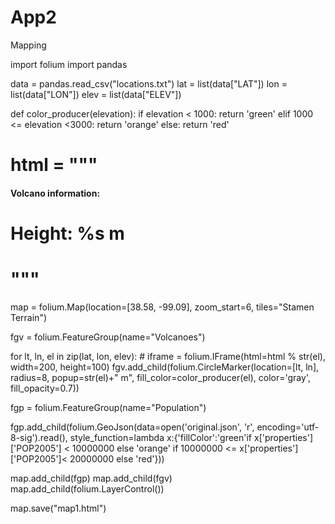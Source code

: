 # App2
Mapping

import folium
import pandas

data = pandas.read_csv("locations.txt")
lat = list(data["LAT"])
lon = list(data["LON"])
elev = list(data["ELEV"])

def color_producer(elevation):
    if elevation < 1000:
        return 'green'
    elif 1000 <= elevation <3000:
        return 'orange'
    else:
        return 'red'

# html = """<h4>Volcano information:</h4>
# Height: %s m
# """

map = folium.Map(location=[38.58, -99.09], zoom_start=6, tiles="Stamen Terrain")

fgv = folium.FeatureGroup(name="Volcanoes")

for lt, ln, el in zip(lat, lon, elev):
    # iframe = folium.IFrame(html=html % str(el), width=200, height=100)
    fgv.add_child(folium.CircleMarker(location=[lt, ln], radius=8, popup=str(el)+" m", fill_color=color_producer(el), color='gray', fill_opacity=0.7))

fgp = folium.FeatureGroup(name="Population")

fgp.add_child(folium.GeoJson(data=open('original.json', 'r', encoding='utf-8-sig').read(), style_function=lambda x:{'fillColor':'green'if x['properties']['POP2005'] < 10000000 else 'orange' if 10000000 <= x['properties']['POP2005']< 20000000 else 'red'}))

map.add_child(fgp)
map.add_child(fgv)
map.add_child(folium.LayerControl())

map.save("map1.html")
